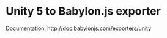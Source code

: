 Unity 5 to Babylon.js exporter
==============================

Documentation: http://doc.babylonjs.com/exporters/unity